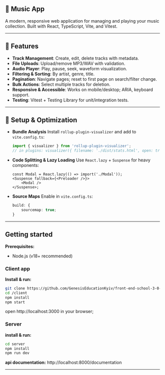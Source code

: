 ## 🎵 Music App

A modern, responsive web application for managing and playing your music collection. Built with React, TypeScript, Vite, and Vitest.

---

## 🚀 Features

-   **Track Management**: Create, edit, delete tracks with metadata.
-   **File Uploads**: Upload/remove MP3/WAV with validation.
-   **Audio Player**: Play, pause, seek, waveform visualization.
-   **Filtering & Sorting**: By artist, genre, title.
-   **Pagination**: Navigate pages; reset to first page on search/filter change.
-   **Bulk Actions**: Select multiple tracks for deletion.
-   **Responsive & Accessible**: Works on mobile/desktop; ARIA, keyboard support.
-   **Testing**: Vitest + Testing Library for unit/integration tests.

---

## 🔧 Setup & Optimization

-   **Bundle Analysis**
    Install `rollup-plugin-visualizer` and add to `vite.config.ts`:

    ```ts
    import { visualizer } from 'rollup-plugin-visualizer';
    // in plugins: visualizer({ filename: './dist/stats.html', open: true, gzipSize: true });
    ```

-   **Code Splitting & Lazy Loading**
    Use `React.lazy` + `Suspense` for heavy components:

    ```tsx
    const Modal = React.lazy(() => import('./Modal'));
    <Suspense fallback={<Preloader />}>
        <Modal />
    </Suspense>;
    ```

-   **Source Maps**
    Enable in `vite.config.ts`:

    ```ts
    build: {
        sourcemap: true;
    }
    ```

---

## Getting started

**Prerequisites:**

-   Node.js (v18+ recommended)

### Client app

**Install & run:**

```bash
git clone https://github.com/GenesisEducationKyiv/front-end-school-3-0-denchikchor
cd /client
npm install
npm start
```

open http://localhost:3000 in your browser;

### Server

**install & run:**

```bash
cd server
npm install
npm run dev
```

**api documentation:** http://localhost:8000/documentation

---
